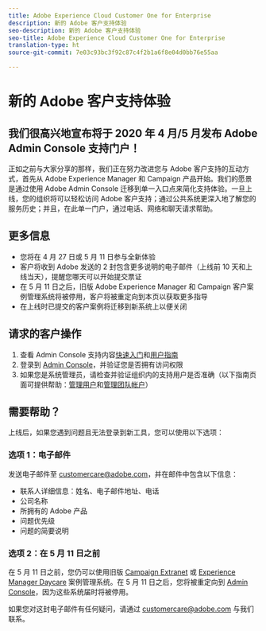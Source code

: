 ```yaml
---
title: Adobe Experience Cloud Customer One for Enterprise
description: 新的 Adobe 客户支持体验
seo-description: 新的 Adobe 客户支持体验
seo-title: Adobe Experience Cloud Customer One for Enterprise
translation-type: ht
source-git-commit: 7e03c93bc3f92c87c4f2b1a6f8e04d0bb76e55aa

---
```



# 新的 Adobe 客户支持体验

## 我们很高兴地宣布将于 2020 年 4 月/5 月发布 Adobe Admin Console 支持门户！

正如之前与大家分享的那样，我们正在努力改进您与 Adobe 客户支持的互动方式，首先从 Adobe Experience Manager 和 Campaign 产品开始。我们的愿景是通过使用 Adobe Admin Console 迁移到单一入口点来简化支持体验。一旦上线，您的组织将可以轻松访问 Adobe 客户支持；通过公共系统更深入地了解您的服务历史；并且，在此单一门户，通过电话、网络和聊天请求帮助。

## 更多信息

* 您将在 4 月 27 日或 5 月 11 日参与全新体验
* 客户将收到 Adobe 发送的 2 封包含更多说明的电子邮件（上线前 10 天和上线当天），提醒您哪天可以开始提交票证
* 在 5 月 11 日之后，旧版 Adobe Experience Manager 和 Campaign 客户案例管理系统将被停用，客户将被重定向到本页以获取更多指导
* 在上线时已提交的客户案例将迁移到新系统上以便关闭

## 请求的客户操作

1. 查看 Admin Console 支持内容[快速入门](https://helpx.adobe.com/cn/enterprise/get-started.html)和[用户指南](https://helpx.adobe.com/cn/enterprise/managing/user-guide.html)
1. 登录到 [Admin Console](https://adminconsole.adobe.com/)，并验证您是否拥有访问权限
1. 如果您是系统管理员，请检查并验证组织内的支持用户是否准确（以下指南页面可提供帮助：[管理用户](https://helpx.adobe.com/cn/enterprise/using/users.html)和[管理团队帐户](https://helpx.adobe.com/cn/enterprise/using/accounts.html)）

## 需要帮助？

上线后，如果您遇到问题且无法登录到新工具，您可以使用以下选项：

### 选项 1：电子邮件

发送电子邮件至 [customercare@adobe.com](mailto:customercare@adobe.com)，并在邮件中包含以下信息：

* 联系人详细信息：姓名、电子邮件地址、电话
* 公司名称
* 所拥有的 Adobe 产品
* 问题优先级
* 问题的简要说明

### 选项 2：在 5 月 11 日之前

在 5 月 11 日之前，您仍可以使用旧版 [Campaign Extranet](https://support.neolane.net/webApp/extranetLogin) 或 [Experience Manager Daycare](https://daycare.day.com/home.html) 案例管理系统。在 5 月 11 日之后，您将被重定向到 [Admin Console](https://adminconsole.adobe.com/)，因为这些系统届时将被停用。


如果您对这封电子邮件有任何疑问，请通过 [customercare@adobe.com](mailto:customercare@adobe.com) 与我们联系。
